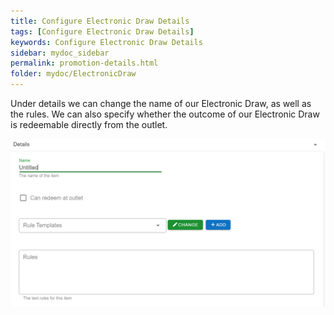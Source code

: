 ```yaml
---
title: Configure Electronic Draw Details
tags: [Configure Electronic Draw Details]
keywords: Configure Electronic Draw Details
sidebar: mydoc_sidebar
permalink: promotion-details.html
folder: mydoc/ElectronicDraw
---
```


Under details we can change the name of our Electronic Draw, as well as the rules. We can also specify whether the outcome of our Electronic Draw is redeemable directly from the outlet.

<img src="\img\Promotions\PromotionDetailsMaint.png" alt="">